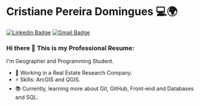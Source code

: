 # Cristiane Pereira Domingues 💻🌍

[![Linkedin Badge](https://img.shields.io/badge/-cristianedomingues-blue?style=flat-square&logo=Linkedin&logoColor=white&link=https://www.linkedin.com/in/cristianedomingues/)](https://www.linkedin.com/in/cristianedomingues/)
[![Gmail Badge](https://img.shields.io/badge/-gmail-c14438?style=flat-square&logo=Gmail&logoColor=white&link=mailto:cris.domingues@gmail.com)](mailto:cris.domingues@gmail.com)


 ### Hi there 👋 This is my Professional Resume:

I'm Geographer and Programming Student.

- 📌 Working in a Real Estate Research Company.
- ⚡ Skills: ArcGIS and QGIS.
- 📚 Currently, learning more about Git, GitHub, Front-end and Databases and SQL.



<!--
**cristianedomingues/cristianedomingues** is a ✨ _special_ ✨ repository because its `README.md` (this file) appears on your GitHub profile.

Here are some ideas to get you started:

- 🔭 I’m currently working on ..
- 🌱 I’m currently learning ...
- 👯 I’m looking to collaborate on ...
- 🤔 I’m looking for help with ...
- 💬 Ask me about ...
- 📫 How to reach me: ...
- 😄 Pronouns: ...
- ⚡ Fun fact: ...
-->

